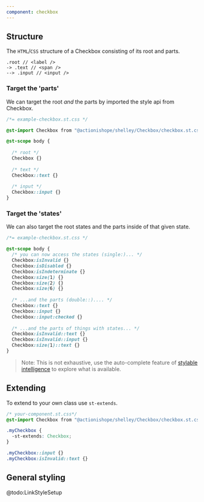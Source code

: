 ```yaml
---
component: checkbox
---
```


## Structure

The `HTML`/`CSS` structure of a Checkbox consisting of its root and parts.

```
.root // <label />
-> .text // <span />
--> .input // <input />
```

### Target the 'parts'

We can target the root *and* the parts by imported the style api from Checkbox.

```css
/*= example-checkbox.st.css */

@st-import Checkbox from "@actionishope/shelley/Checkbox/checkbox.st.css";

@st-scope body {
  
  /* root */
  Checkbox {}
  
  /* text */
  Checkbox::text {}
  
  /* input */
  Checkbox::input {}
}

```

### Target the 'states'

We can also target the root states and the parts inside of that given state.

```css
/*= example-checkbox.st.css */

@st-scope body {
  /* you can now access the states (single:)... */
  Checkbox:isInvalid {}
  Checkbox:isDisabled {}
  Checkbox:isIndeterminate {}
  Checkbox:size(1) {}
  Checkbox:size(2) {}
  Checkbox:size(6) {}
  
  /* ...and the parts (double::).... */
  Checkbox::text {}
  Checkbox::input {}
  Checkbox::input:checked {}
  
  /* ...and the parts of things with states... */
  Checkbox:isInvalid::text {}
  Checkbox:isInvalid::input {}
  Checkbox:size(1)::text {}
}
```

> Note: This is not exhaustive, use the auto-complete feature of [stylable intelligence](https://marketplace.visualstudio.com/items?itemName=wix.stylable-intelligence) to explore what is available.


## Extending

To extend to your own class use `st-extends`.

```css
/* your-component.st.css*/
@st-import Checkbox from "@actionishope/shelley/Checkbox/checkbox.st.css";

.myCheckbox {
  -st-extends: Checkbox;
}

.myCheckbox::input {}
.myCheckbox:isInvalid::text {}

```

## General styling

@todo:LinkStyleSetup
